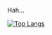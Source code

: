 Hah...
<!---
Kinectika/Kinectika is a ✨ special ✨ repository because its `README.md` (this file) appears on your GitHub profile.
You can click the Preview link to take a look at your changes.
--->
[![Top Langs](https://github-readme-stats.vercel.app/api/top-langs/?username=Kinectika&layout=compact&show_icons=true&theme=transparent)](https://github.com/anuraghazra/github-readme-stats)
